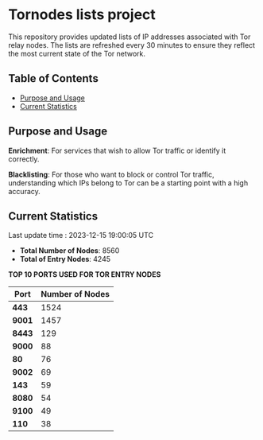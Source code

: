 # Tornodes lists project

This repository provides updated lists of IP addresses associated with Tor relay nodes. The lists are refreshed every 30 minutes to ensure they reflect the most current state of the Tor network.

## Table of Contents

- [Purpose and Usage](#purpose-and-usage)
- [Current Statistics](#current-statistics)


## Purpose and Usage

**Enrichment**: For services that wish to allow Tor traffic or identify it correctly.

**Blacklisting**: For those who want to block or control Tor traffic, understanding which IPs belong to Tor can be a starting point with a high accuracy.

## Current Statistics

Last update time : 2023-12-15 19:00:05 UTC

- **Total Number of Nodes**: 8560
- **Total of Entry Nodes**: 4245

**TOP 10 PORTS USED FOR TOR ENTRY NODES**

| **Port** | **Number of Nodes** |
|------|-----------------|
| **443**   | 1524  |
| **9001**   | 1457  |
| **8443**   | 129  |
| **9000**   | 88  |
| **80**   | 76  |
| **9002**   | 69  |
| **143**   | 59  |
| **8080**   | 54  |
| **9100**   | 49  |
| **110**   | 38  |

